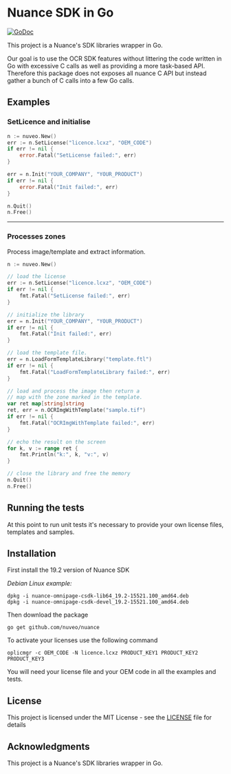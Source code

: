 # Nuance SDK in Go
[![GoDoc](https://godoc.org/github.com/nuveo/nuance?status.png)](https://godoc.org/github.com/nuveo/nuance)

This project is a Nuance's SDK libraries wrapper in Go.

Our goal is to use the OCR SDK features without littering the code written in Go with excessive C calls as well as providing a more task-based API. Therefore this package does not exposes all nuance C API but instead gather a bunch of C calls into a few Go calls.

## Examples

### SetLicence and initialise

```go
n := nuveo.New()
err := n.SetLicense("licence.lcxz", "OEM_CODE")
if err != nil {
    error.Fatal("SetLicense failed:", err)
}

err = n.Init("YOUR_COMPANY", "YOUR_PRODUCT")
if err != nil {
    error.Fatal("Init failed:", err)
}

n.Quit()
n.Free()
```
---
### Processes zones

Process image/template and extract information.

```go
n := nuveo.New()

// load the license
err := n.SetLicense("licence.lcxz", "OEM_CODE")
if err != nil {
    fmt.Fatal("SetLicense failed:", err)
}

// initialize the library
err = n.Init("YOUR_COMPANY", "YOUR_PRODUCT")
if err != nil {
    fmt.Fatal("Init failed:", err)
}

// load the template file.
err = n.LoadFormTemplateLibrary("template.ftl")
if err != nil {
    fmt.Fatal("LoadFormTemplateLibrary failed:", err)
}

// load and process the image then return a
// map with the zone marked in the template.
var ret map[string]string
ret, err = n.OCRImgWithTemplate("sample.tif")
if err != nil {
    fmt.Fatal("OCRImgWithTemplate failed:", err)
}

// echo the result on the screen
for k, v := range ret {
    fmt.Println("k:", k, "v:", v)
}

// close the library and free the memory
n.Quit()
n.Free()
```

## Running the tests

At this point to run unit tests it's necessary to provide your own license files, templates and samples.

## Installation

First install the 19.2 version of Nuance SDK

*Debian Linux example:*
```
dpkg -i nuance-omnipage-csdk-lib64_19.2-15521.100_amd64.deb
dpkg -i nuance-omnipage-csdk-devel_19.2-15521.100_amd64.deb
```

Then download the package

```
go get github.com/nuveo/nuance
```

To activate your licenses use the following command

```
oplicmgr -c OEM_CODE -N licence.lcxz PRODUCT_KEY1 PRODUCT_KEY2 PRODUCT_KEY3
```

You will need your license file and your OEM code in all the examples and tests.


## License

This project is licensed under the MIT License - see the [LICENSE](LICENSE) file for details

## Acknowledgments

This project is a Nuance's SDK libraries wrapper in Go.
